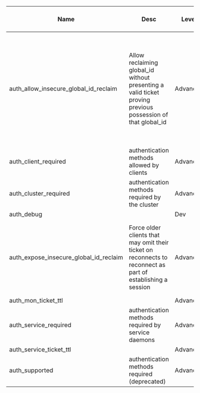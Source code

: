 | Name | Desc | Level | Type | non-Daemon Default | Daemon Default | Min | Max | Valid Values | verbatim | See also | Flags | Services | Validator | Long Desc | Tags |
| --- | --- | --- | --- | --- | --- | --- | --- | --- | --- | --- | --- | --- | --- | --- | --- |
| <span id="SP_auth_allow_insecure_global_id_reclaim">auth_allow_insecure_global_id_reclaim</span> |  Allow reclaiming global_id without presenting a valid ticket proving previous possession of that global_id | Advanced | Bool | True |  |  |  |  |  | [[mon_warn_on_insecure_global_id_reclaim](/global/mon.md#SP_mon_warn_on_insecure_global_id_reclaim), [mon_warn_on_insecure_global_id_reclaim_allowed](/global/mon.md#SP_mon_warn_on_insecure_global_id_reclaim_allowed), [auth_expose_insecure_global_id_reclaim](/global/auth.md#SP_auth_expose_insecure_global_id_reclaim)] |  |  |  | Allowing unauthorized global_id (re)use poses a security risk. Unfortunately, older clients may omit their ticket on reconnects and therefore rely on this being allowed for preserving their global_id for the lifetime of the client instance. Setting this value to false would immediately prevent new connections from those clients (assuming auth_expose_insecure_global_id_reclaim set to true) and eventually break existing sessions as well (regardless of auth_expose_insecure_global_id_reclaim setting). |  |
| <span id="SP_auth_client_required">auth_client_required</span> |  authentication methods allowed by clients | Advanced | Str | cephx, none |  |  |  |  |  |  |  |  |  |  |  |
| <span id="SP_auth_cluster_required">auth_cluster_required</span> |  authentication methods required by the cluster | Advanced | Str | cephx |  |  |  |  |  |  |  |  |  |  |  |
| <span id="SP_auth_debug">auth_debug</span> |   | Dev | Bool | False |  |  |  |  |  |  |  |  |  |  |  |
| <span id="SP_auth_expose_insecure_global_id_reclaim">auth_expose_insecure_global_id_reclaim</span> |  Force older clients that may omit their ticket on reconnects to reconnect as part of establishing a session | Advanced | Bool | True |  |  |  |  |  | [[mon_warn_on_insecure_global_id_reclaim](/global/mon.md#SP_mon_warn_on_insecure_global_id_reclaim), [mon_warn_on_insecure_global_id_reclaim_allowed](/global/mon.md#SP_mon_warn_on_insecure_global_id_reclaim_allowed), [auth_allow_insecure_global_id_reclaim](/global/auth.md#SP_auth_allow_insecure_global_id_reclaim)] |  |  |  | In permissive mode (auth_allow_insecure_global_id_reclaim set to true), this helps with identifying clients that are not patched. In enforcing mode (auth_allow_insecure_global_id_reclaim set to false), this is a fail-fast mechanism: don't establish a session that will almost inevitably be broken later. |  |
| <span id="SP_auth_mon_ticket_ttl">auth_mon_ticket_ttl</span> |   | Advanced | Float | 72_hr |  |  |  |  |  |  |  |  |  |  |  |
| <span id="SP_auth_service_required">auth_service_required</span> |  authentication methods required by service daemons | Advanced | Str | cephx |  |  |  |  |  |  |  |  |  |  |  |
| <span id="SP_auth_service_ticket_ttl">auth_service_ticket_ttl</span> |   | Advanced | Float | 1_hr |  |  |  |  |  |  |  |  |  |  |  |
| <span id="SP_auth_supported">auth_supported</span> |  authentication methods required (deprecated) | Advanced | Str |  |  |  |  |  |  |  |  |  |  |  |  |
